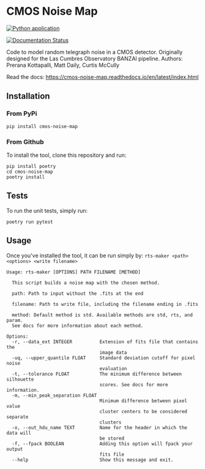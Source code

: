 # CMOS Noise Map
[![Python application](https://github.com/LCOGT/cmos-noise-map/actions/workflows/python-app.yml/badge.svg)](https://github.com/LCOGT/cmos-noise-map/actions/workflows/python-app.yml)

[![Documentation Status](https://readthedocs.org/projects/cmos-noise-map/badge/?version=latest)](https://cmos-noise-map.readthedocs.io/en/latest/?badge=latest)

Code to model random telegraph noise in a CMOS detector. Originally designed for the Las Cumbres Observatory BANZAI pipeline.
Authors: Prerana Kottapalli, Matt Daily, Curtis McCully

Read the docs: https://cmos-noise-map.readthedocs.io/en/latest/index.html

## Installation
### From PyPi
```
pip install cmos-noise-map
```

### From Github
To install the tool, clone this repository and run:

```
pip install poetry
cd cmos-noise-map
poetry install
```
## Tests
To run the unit tests, simply run:

`poetry run pytest`

## Usage
Once you've installed the tool, it can be run simply by:
`rts-maker <path> <options> <write filename>`

```
Usage: rts-maker [OPTIONS] PATH FILENAME [METHOD]

  This script builds a noise map with the chosen method.

  path: Path to input without the .fits at the end

  filename: Path to write file, including the filename ending in .fits

  method: Default method is std. Available methods are std, rts, and param.
  See docs for more information about each method.

Options:
  -r, --data_ext INTEGER          Extension of fits file that contains the
                                  image data
  -uq, --upper_quantile FLOAT     Standard deviation cutoff for pixel noise
                                  evaluation
  -t, --tolerance FLOAT           The minimum difference between silhouette
                                  scores. See docs for more information.
  -m, --min_peak_separation FLOAT
                                  Minimum difference between pixel value
                                  cluster centers to be considered separate
                                  clusters
  -o, --out_hdu_name TEXT         Name for the header in which the data will
                                  be stored
  -f, --fpack BOOLEAN             Adding this option will fpack your output
                                  fits file
  --help                          Show this message and exit.

```

